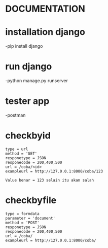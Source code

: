 # DOCUMENTATION
# installation django
-pip install django

# run django
-python manage.py runserver

# tester app
-postman

# checkbyid
	type = url
	method = 'GET'
	responetype = JSON
	responecode = 200,400,500
	url = /coba/<id>
	exampleurl = http://127.0.0.1:8000/coba/123 

	Value benar = 123 selain itu akan salah
	
	


# checkbyfile
	type = formdata
	parameter = 'document'
	method = 'POST'
	responetype = JSON
	responecode = 200,400,500
	url = /coba/
	exampleurl = http://127.0.0.1:8000/coba/ 
	
	
